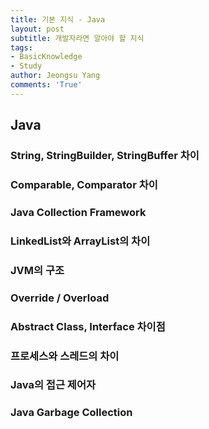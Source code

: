 ```yaml
---
title: 기본 지식 - Java
layout: post
subtitle: 개발자라면 알아야 할 지식
tags:
- BasicKnowledge
- Study
author: Jeongsu Yang
comments: 'True'
---
```


## Java

### String, StringBuilder, StringBuffer 차이

### Comparable, Comparator 차이

### Java Collection Framework

### LinkedList와 ArrayList의 차이

### JVM의 구조

### Override / Overload

### Abstract Class, Interface 차이점

### 프로세스와 스레드의 차이

### Java의 접근 제어자

### Java Garbage Collection
